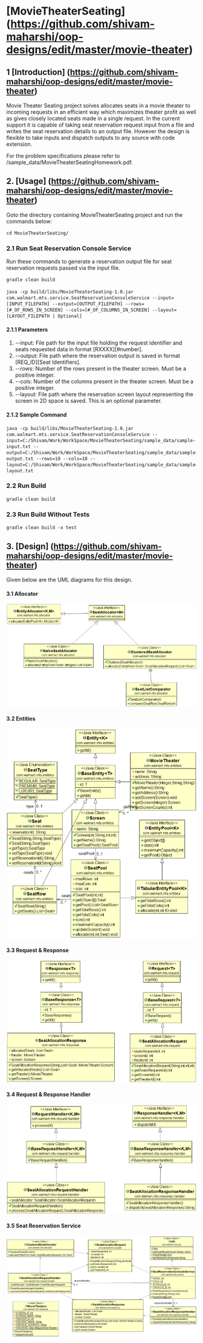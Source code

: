 # [MovieTheaterSeating] (https://github.com/shivam-maharshi/oop-designs/edit/master/movie-theater)

## 1 [Introduction] (https://github.com/shivam-maharshi/oop-designs/edit/master/movie-theater)
Movie Theater Seating project solves allocates seats in a movie theater to incoming requests in an efficient way which maximizes theater profit as well as gives closely located seats made in a single request. In the current support it is capable of taking seat reservation request input from a file and writes the seat reservation details to an output file. However the design is flexible to take inputs and dispatch outputs to any source with code extension.

For the problem specifications please refer to /sample_data/MovieTheaterSeatingHomework.pdf.

## 2. [Usage] (https://github.com/shivam-maharshi/oop-designs/edit/master/movie-theater)
Goto the directory containing MovieTheaterSeating project and run the commands below:

```
cd MovieTheaterSeating/
```

### 2.1 Run Seat Reservation Console Service
Run these commands to generate a reservation output file for seat reservation requests passed via the input file.

```
gradle clean build

java -cp build/libs/MovieTheaterSeating-1.0.jar com.walmart.mts.service.SeatReservationConsoleService --input=[INPUT_FILEPATH] --output=[OUTPUT_FILEPATH] --rows=[#_OF_ROWS_IN_SCREEN] --cols=[#_OF_COLUMNS_IN_SCREEN] --layout=[LAYOUT_FILEPATH | Optional]

```

#### 2.1.1 Parameters
1. --input: File path for the input file holding the request identifier and seats requested data in format [RXXXX]<space>[#number].
2. --output: File path where the reservation output is saved in format [REQ_ID]<space>[Seat Identifiers].
3. --rows: Number of the rows present in the theater screen. Must be a positive integer.
4. --cols: Number of the columns present in the theater screen. Must be a positive integer.
5. --layout: File path where the reservation screen layout representing the screen in 2D space is saved. This is an optional parameter.

#### 2.1.2 Sample Command

```
java -cp build/libs/MovieTheaterSeating-1.0.jar com.walmart.mts.service.SeatReservationConsoleService --input=C:/Shivam/Work/WorkSpace/MovieTheaterSeating/sample_data/sample-input.txt --output=C:/Shivam/Work/WorkSpace/MovieTheaterSeating/sample_data/sample-output.txt	--rows=10 --cols=10 --layout=C:/Shivam/Work/WorkSpace/MovieTheaterSeating/sample_data/sample-layout.txt
```

### 2.2 Run Build

```
gradle clean build
```

### 2.3 Run Build Without Tests

```
gradle clean build -x test
```

## 3. [Design] (https://github.com/shivam-maharshi/oop-designs/edit/master/movie-theater)

Given below are the UML diagrams for this design.

#### 3.1 Allocator
![Allocator](/uml_diagrams/Allocator.png?raw=true "Allocator")

#### 3.2 Entities
![Entities](/uml_diagrams/Entities.png?raw=true "Entities")

#### 3.3 Request & Response
![Request & Response](/uml_diagrams/Request%26Response.png?raw=true "Request & Response")

#### 3.4 Request & Response Handler
![Request & Response Handler](/uml_diagrams/Request%26ResponseHandler.png?raw=true "Request & Response Handler")

#### 3.5 Seat Reservation Service
![Seat Reservation Service](/uml_diagrams/SeatResService.png?raw=true "Seat Reservation Service")

